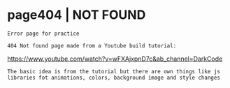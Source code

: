 # page404 | NOT FOUND
    Error page for practice

    404 Not found page made from a Youtube build tutorial:

https://www.youtube.com/watch?v=wFXAjxpnD7c&ab_channel=DarkCode

    The basic idea is from the tutorial but there are own things like js libraries fot animations, colors, background image and style changes
